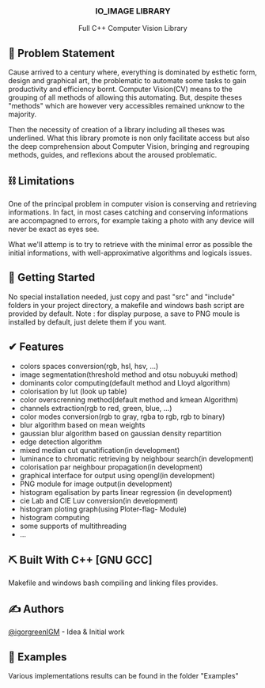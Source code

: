 <h3 align="center">IO_IMAGE LIBRARY</h3>

<p align="center"> Full C++ Computer Vision Library 
    <br> 
</p>

## 🧐 Problem Statement <a name = "problem_statement"></a>

Cause arrived to a century where, everything is dominated by esthetic form, design and graphical art, the problematic to automate some tasks to gain productivity and efficiency bornt. Computer Vision(CV) means to the grouping of all methods of allowing this automating. But, despite theses "methods" which are however very accessibles remained unknow to the majority.
    
Then the necessity of creation of a library including all theses was underlined.
What this library promote is non only facilitate access but also the deep comprehension about Computer Vision, bringing and regrouping methods, guides, and reflexions about the aroused problematic.       

## ⛓️ Limitations <a name = "limitations"></a>

One of the principal problem in computer vision is conserving and retrieving informations. In fact, in most cases catching and conserving informations are accompagned to errors, for example taking a photo with any device will never be exact as eyes see.

What we'll attemp is to try to retrieve with the minimal error as possible the initial informations, with well-approximative algorithms and logicals issues.

## 🏁 Getting Started <a name = "getting_started"></a>

No special installation needed, just copy and past "src" and "include" folders in your project directory, a makefile and windows bash script are provided by default.
Note : for display purpose, a save to PNG moule is installed by default, just delete them if you want.

##  ✔ Features <a name = "features">

-  colors spaces conversion(rgb, hsl, hsv, ...)
-  image segmentation(threshold method and otsu nobuyuki method)
-  dominants color computing(default method and Lloyd algorithm)
-  colorisation by lut (look up table)
-  color overscrenning method(default method and kmean Algorithm)
-  channels extraction(rgb to red, green, blue, ...) 
-  color modes conversion(rgb to gray, rgba to rgb, rgb to binary)
-  blur algorithm based on mean weights
-  gaussian blur algorithm based on gaussian density repartition
-  edge detection algorithm
-  mixed median cut qunatification(in development)
-  luminance to chromatic retrieving by neighbour search(in development)
-  colorisation par neighbour propagation(in development)
-  graphical interface for output using opengl(in development)
-  PNG module for image output(in development)
-  histogram egalisation by parts linear regression (in development)
-  cie Lab and CIE Luv conversion(in development)
-  histogram ploting graph(using Ploter-flag- Module)
-  histogram computing
-  some supports of multithreading
-  ...

## ⛏️ Built With C++ [GNU GCC] <a name = "tech_stack"></a>

Makefile and windows bash compiling and linking files provides.

## ✍️ Authors <a name = "authors"></a>

[@igorgreenIGM](https://github.com/igorgreenIGM) - Idea & Initial work

## 💨 Examples <a name = "Examples"></a>

Various implementations results can be found in the folder "Examples"
